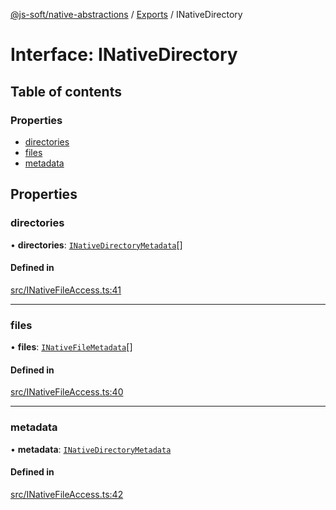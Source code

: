 [@js-soft/native-abstractions](../README.md) / [Exports](../modules.md) / INativeDirectory

# Interface: INativeDirectory

## Table of contents

### Properties

- [directories](INativeDirectory.md#directories)
- [files](INativeDirectory.md#files)
- [metadata](INativeDirectory.md#metadata)

## Properties

### directories

• **directories**: [`INativeDirectoryMetadata`](INativeDirectoryMetadata.md)[]

#### Defined in

[src/INativeFileAccess.ts:41](https://github.com/js-soft/ts-native-access/blob/6589b22/packages/abstractions/src/INativeFileAccess.ts#L41)

___

### files

• **files**: [`INativeFileMetadata`](INativeFileMetadata.md)[]

#### Defined in

[src/INativeFileAccess.ts:40](https://github.com/js-soft/ts-native-access/blob/6589b22/packages/abstractions/src/INativeFileAccess.ts#L40)

___

### metadata

• **metadata**: [`INativeDirectoryMetadata`](INativeDirectoryMetadata.md)

#### Defined in

[src/INativeFileAccess.ts:42](https://github.com/js-soft/ts-native-access/blob/6589b22/packages/abstractions/src/INativeFileAccess.ts#L42)
